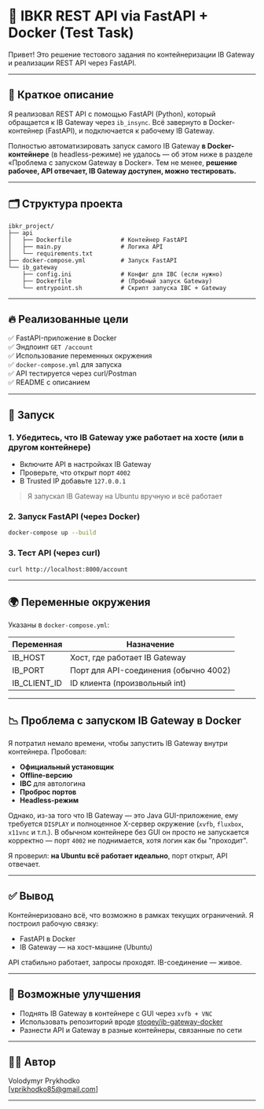 # 🧠 IBKR REST API via FastAPI + Docker (Test Task)

Привет! Это решение тестового задания по контейнеризации IB Gateway и реализации REST API через FastAPI.

---

## 📌 Краткое описание

Я реализовал REST API с помощью FastAPI (Python), который обращается к IB Gateway через `ib_insync`. Всё завернуто в Docker-контейнер (FastAPI), и подключается к рабочему IB Gateway.

Полностью автоматизировать запуск самого IB Gateway **в Docker-контейнере** (в headless-режиме) не удалось — об этом ниже в разделе «Проблема с запуском Gateway в Docker». Тем не менее, **решение рабочее, API отвечает, IB Gateway доступен, можно тестировать.**

---

## 🗂 Структура проекта

```
ibkr_project/
├── api
│   ├── Dockerfile              # Контейнер FastAPI
│   ├── main.py                 # Логика API
│   └── requirements.txt
├── docker-compose.yml          # Запуск FastAPI
└── ib_gateway
    ├── config.ini              # Конфиг для IBC (если нужно)
    ├── Dockerfile              # (Пробный запуск Gateway)
    └── entrypoint.sh           # Скрипт запуска IBC + Gateway
```

---

## 🔥 Реализованные цели

✅ FastAPI-приложение в Docker  
✅ Эндпоинт `GET /account`  
✅ Использование переменных окружения  
✅ `docker-compose.yml` для запуска  
✅ API тестируется через curl/Postman  
✅ README с описанием

---

## 🚀 Запуск

### 1. Убедитесь, что IB Gateway уже работает на хосте (или в другом контейнере)
- Включите API в настройках IB Gateway
- Проверьте, что открыт порт `4002`
- В Trusted IP добавьте `127.0.0.1`

> Я запускал IB Gateway на Ubuntu вручную и всё работает 

### 2. Запуск FastAPI (через Docker)

```bash
docker-compose up --build
```

### 3. Тест API (через curl)

```bash
curl http://localhost:8000/account
```

---

## 🌍 Переменные окружения

Указаны в `docker-compose.yml`:

| Переменная     | Назначение                            |
|----------------|----------------------------------------|
| IB_HOST        | Хост, где работает IB Gateway          |
| IB_PORT        | Порт для API-соединения (обычно 4002) |
| IB_CLIENT_ID   | ID клиента (произвольный int)          |

---

## 📉 Проблема с запуском IB Gateway в Docker

Я потратил немало времени, чтобы запустить IB Gateway внутри контейнера. Пробовал:

- **Официальный установщик**
- **Offline-версию**
- **IBC** для автологина
- **Проброс портов**
- **Headless-режим**

Однако, из-за того что IB Gateway — это Java GUI-приложение, ему требуется `DISPLAY` и полноценное X-сервер окружение (`xvfb`, `fluxbox`, `x11vnc` и т.п.). В обычном контейнере без GUI он просто не запускается корректно — порт `4002` не поднимается, хотя логин как бы "проходит".

Я проверил: **на Ubuntu всё работает идеально**, порт открыт, API отвечает.

---

## ✅ Вывод

Контейнеризовано всё, что возможно в рамках текущих ограничений. Я построил рабочую связку:

- FastAPI в Docker
- IB Gateway — на хост-машине (Ubuntu)

API стабильно работает, запросы проходят. IB-соединение — живое.

---

## 🔧 Возможные улучшения

- Поднять IB Gateway в контейнере с GUI через `xvfb + VNC`
- Использовать репозиторий вроде [stoqey/ib-gateway-docker](https://github.com/stoqey/ib-gateway-docker)
- Разнести API и Gateway в разные контейнеры, связанные по сети

---

## 🧑‍💻 Автор

Volodymyr Prykhodko  
[vprikhodko85@gmail.com]

---

